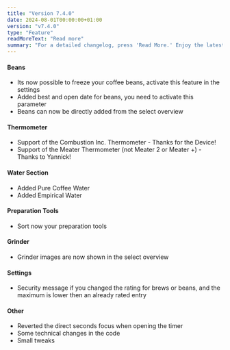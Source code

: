 ```yaml
---
title: "Version 7.4.0"
date: 2024-08-01T00:00:00+01:00
version: "v7.4.0"
type: "Feature"
readMoreText: "Read more"
summary: "For a detailed changelog, press 'Read More.' Enjoy the latest version update! :)"
---
```


#### Beans
- Its now possible to freeze your coffee beans, activate this feature in the settings
- Added best and open date for beans, you need to activate this parameter
- Beans can now be directly added from the select overview

#### Thermometer
- Support of the Combustion Inc. Thermometer - Thanks for the Device!
- Support of the Meater Thermometer (not Meater 2 or Meater +) - Thanks to Yannick!

#### Water Section
- Added Pure Coffee Water
- Added Empirical Water

#### Preparation Tools
- Sort now your preparation tools

#### Grinder
- Grinder images are now shown in the select overview

#### Settings
- Security message if you changed the rating for brews or beans, and the maximum is lower then an already rated entry

#### Other
- Reverted the direct seconds focus when opening the timer
- Some technical changes in the code
- Small tweaks
